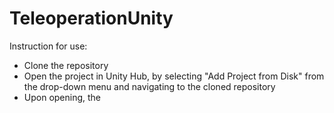 # TeleoperationUnity
Instruction for use:
- Clone the repository
- Open the project in Unity Hub, by selecting "Add Project from Disk" from the drop-down menu and navigating to the cloned repository
- Upon opening, the 
